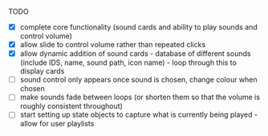 TODO 

- [x] complete core functionality (sound cards and ability to play sounds and control volume)
- [x] allow slide to control volume rather than repeated clicks
- [x] allow dynamic addition of sound cards - database of different sounds (include IDS, name, sound path, icon name) - loop through this to display cards 
- [ ] sound control only appears once sound is chosen, change colour when chosen 
- [ ] make sounds fade between loops (or shorten them so that the volume is roughly consistent throughout)
- [ ] start setting up state objects to capture what is currently being played - allow for user playlists

